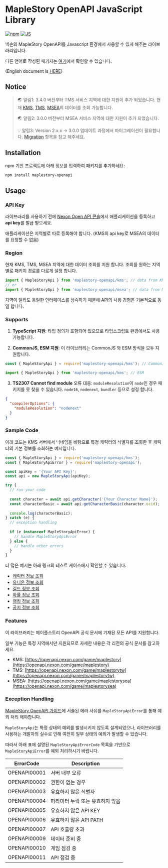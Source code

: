 # MapleStory OpenAPI JavaScript Library

[![npm](https://img.shields.io/npm/v/maplestory-openapi)](https://www.npmjs.com/package/maplestory-openapi)
[![JS](https://github.com/SpiralMoon/maplestory.openapi/actions/workflows/js_test.yaml/badge.svg)](https://github.com/SpiralMoon/maplestory.openapi/actions/workflows/js_test.yaml)

넥슨의 MapleStory OpenAPI를 Javascript 환경에서 사용할 수 있게 해주는 라이브러리입니다.

다른 언어로 작성된 패키지는 [여기](https://github.com/SpiralMoon/maplestory.openapi)에서 확인할 수 있습니다.

(English document is [HERE](https://github.com/SpiralMoon/maplestory.openapi/blob/master/js/README-en.md))

## Notice
>🌏 알림1: 3.4.0 버전부터 TMS 서비스 지역에 대한 지원이 추가 되었습니다. 현재 [KMS](https://maplestory.nexon.com/), [TMS](https://maplestory.beanfun.com/), [MSEA](http://www.maplesea.com/index/)의 데이터를 조회 가능합니다.
> 
>🌏 알림2: 3.0.0 버전부터 MSEA 서비스 지역에 대한 지원이 추가 되었습니다.
>
>💡 알림3: Version 2.x.x → 3.0.0 업데이트 과정에서 마이그레이션이 필요합니다. [Migration](https://github.com/SpiralMoon/maplestory.openapi/tree/master/js/docs/migration-ko.md) 항목을 참고 해주세요.

## Installation

npm 기반 프로젝트에 아래 정보를 입력하여 패키지를 추가하세요:

```bash
npm install maplestory-openapi
```

## Usage

### API Key

라이브러리를 사용하기 전에 [Nexon Open API 콘솔](https://openapi.nexon.com/my-application/)에서 애플리케이션을 등록하고 **api key**를 발급 받으세요.

애플리케이션은 지역별로 따로 등록해야 합니다. (KMS의 api key로 MSEA의 데이터를 요청할 수 없음)

### Region

현재 KMS, TMS, MSEA 지역에 대한 데이터 조회를 지원 합니다. 조회를 원하는 지역별로 패키지 경로를 다르게 설정 합니다.

```typescript
import { MapleStoryApi } from 'maplestory-openapi/kms'; // data from KMS
// or
import { MapleStoryApi } from 'maplestory-openapi/msea'; // data from MSEA
```

지역이 달라도 동일한 인터페이스를 상속하기 때문에 API의 사용 경험은 기본적으로 동일 합니다.

### Supports

1. **TypeScript 지원**: 타입 정의가 포함되어 있으므로 타입스크립트 환경에서도 사용 가능합니다.

2. **CommonJS, ESM 지원**: 이 라이브러리는 CommonJS 와 ESM 방식을 모두 지원합니다.

```javascript
const { MapleStoryApi } = require('maplestory-openapi/kms'); // CommonJS
```
```typescript
import { MapleStoryApi } from 'maplestory-openapi/kms'; // ESM
```

3. **TS2307 Cannot find module** 오류 대응: `moduleResolution`이 `node`인 경우 패키지를 못 찾을 수 있습니다. `node16`, `nodenext`, `bundler` 등으로 설정 합니다.

```json
{
  "compilerOptions": {
    "moduleResolution": "nodenext"
  }
}
```

### Sample Code

아래 코드는 KMS 서버에서 닉네임을 바탕으로 특정 캐릭터의 식별자를 조회한 후 캐릭터의 기본 정보를 조회하는 예시입니다.

```javascript
const { MapleStoryApi } = require('maplestory-openapi/kms');
const { MapleStoryApiError } = require('maplestory-openapi');

const apiKey = '{Your API Key}';
const api = new MapleStoryApi(apiKey);

try {
  // run your code
  
  const character = await api.getCharacter('{Your Character Name}');
  const characterBasic = await api.getCharacterBasic(character.ocid);
  
  console.log(characterBasic);
} catch (e) {
  // exception handling
  
  if (e instanceof MapleStoryApiError) {
    // handle MapleStoryApiError
  } else {
    // handle other errors
  }
}
```

더 많은 예시는 아래 링크의 테스트 케이스에서 확인할 수 있습니다.

- [캐릭터 정보 조회](https://github.com/SpiralMoon/maplestory.openapi/blob/master/js/test/characterApi.test.ts)
- [유니온 정보 조회](https://github.com/SpiralMoon/maplestory.openapi/blob/master/js/test/unionApi.test.ts)
- [길드 정보 조회](https://github.com/SpiralMoon/maplestory.openapi/blob/master/js/test/guildApi.test.ts)
- [확률 정보 조회](https://github.com/SpiralMoon/maplestory.openapi/blob/master/js/test/historyApi.test.ts)
- [랭킹 정보 조회](https://github.com/SpiralMoon/maplestory.openapi/blob/master/js/test/rankingApi.test.ts)
- [공지 정보 조회](https://github.com/SpiralMoon/maplestory.openapi/blob/master/js/test/noticeApi.test.ts)

### Features

이 라이브러리는 메이플스토리 OpenAPI 공식 문서에 기재된 모든 API를 지원합니다.

일부 기능은 특정 지역에서만 지원되므로 자세한 내용은 각 리전의 공식 문서를 참고하세요.

- KMS: [https://openapi.nexon.com/game/maplestory](https://openapi.nexon.com/game/maplestory)
- TMS: [https://openapi.nexon.com/game/maplestorytw](https://openapi.nexon.com/game/maplestorytw)
- MSEA: [https://openapi.nexon.com/game/maplestorysea](https://openapi.nexon.com/game/maplestorysea)

### Exception Handling

[MapleStory OpenAPI 가이드](https://openapi.nexon.com/guide/request-api/)에 서술된 에러 사유를 `MapleStoryApiError`를 통해 예외 처리 해야합니다.

`MapleStoryApi`는 특정 상태의 예외를 발생시키지 않도록 설계되었으나, 라이브러리를 사용하는 개발자의 실수로 인해 여전히 일부 상태의 예외가 발생할 수 있습니다.

따라서 아래 표에 설명된 `MapleStoryApiErrorCode` 목록을 기반으로 `MapleStoryApiError`를 예외 처리하시기 바랍니다.

| ErrorCode    | Description        |
|--------------|--------------------|
| OPENAPI00001 | 서버 내부 오류           |
| OPENAPI00002 | 권한이 없는 경우          |
| OPENAPI00003 | 유효하지 않은 식별자        |
| OPENAPI00004 | 파라미터 누락 또는 유효하지 않음 |
| OPENAPI00005 | 유효하지 않은 API KEY    |
| OPENAPI00006 | 유효하지 않은 API PATH   |
| OPENAPI00007 | API 호출량 초과         |
| OPENAPI00009 | 데이터 준비 중           |
| OPENAPI00010 | 게임 점검 중            |
| OPENAPI00011 | API 점검 중           |
